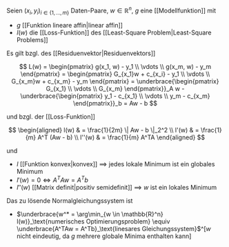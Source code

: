 Seien $(x_i, y_i)_{i \in \{ 1, \dots, m \}}$ Daten-Paare, $w \in \mathbb{R}^n$, $g$ eine [[Modellfunktion]] mit
- $g$ [[Funktion lineare affin|linear affin]]
- $l(w)$ die [[Loss-Funktion]] des [[Least-Square Problem|Least-Square Problems]]

Es gilt bzgl. des [[Residuenvektor|Residuenvektors]]

$$
	L(w) = \begin{pmatrix}
		g(x_1, w) - y_1 \\
		\vdots \\
		g(x_m, w) - y_m
	\end{pmatrix} = \begin{pmatrix}
		G_{x_1}w + c_{x_i} - y_1 \\
		\vdots \\
		G_{x_m}w + c_{x_m} - y_m
	\end{pmatrix} = \underbrace{\begin{pmatrix}
		G_{x_1} \\
		\vdots \\
		G_{x_m}
	\end{pmatrix}}_A w - \underbrace{\begin{pmatrix}
		y_1 - c_{x_1} \\
		\vdots \\
		y_m - c_{x_m}
	\end{pmatrix}}_b = Aw - b
$$

und bzgl. der [[Loss-Funktion]]

$$
	\begin{aligned}
	l(w) & = \frac{1}{2m} \| Aw - b \|_2^2 \\
	l'(w) & = \frac{1}{m} A^T (Aw - b) \\
	l''(w) & = \frac{1}{m} A^TA
	\end{aligned}
$$

und
- $l$ [[Funktion konvex|konvex]] $\implies$ jedes lokale Minimum ist ein globales Minimum
- $l'(w) = 0 \iff A^TAw = A^Tb$
- $l''(w)$ [[Matrix definit|positiv semidefinit]] $\implies$ $w$ ist ein lokales Minimum

Das zu lösende Normalgleichungssystem ist
- $\underbrace{w^* = \arg\min_{w \in \mathbb{R}^n} l(w)}_\text{numerisches Optimierungsproblem} \equiv \underbrace{A^TAw = A^Tb}_\text{linesares Gleichungssystem}$^[$w$ nicht eindeutig, da $g$ mehrere globale Minima enthalten kann]